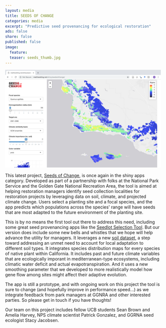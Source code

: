 ```yaml
---
layout: media
title: SEEDS OF CHANGE 
categories: media
excerpt: "Predictive seed provenancing for ecological restoration"
ads: false
share: false
published: false
image:
  feature:
  teaser: seeds_thumb.jpg 
---
```


[![SOC](/images/seedsofchange.png)](http://matthewkling.net/shiny/seedsofchange/)

This latest project, [Seeds of Change](http://matthewkling.net/shiny/seedsofchange/), is once again in the shiny apps category. Developed as part of a partnership with folks at the National Park Service and the Golden Gate National Recreation Area, the tool is aimed at helping restoration managers identify seed collection localities for restoration projects by leveraging data on soil, climate, and projected climate change. Users select a planting site and a focal species, and the app predicts which populations across the species' range will have seeds that are most adapted to the future environment of the planting site.

This is by no means the first tool out there to address this need, including some great seed provenancing apps like the [Seedlot Selection Tool](https://seedlotselectiontool.org/sst/). But our version does include some new bells and whistles that we hope will help advance the utility for managers. It leverages a new [soil dataset](https://soilgrids.org/), a step toward addressing an unmet need to account for local adaptation to different soil types. It integrates species distribution maps for every species of native plant within California. It includes past and future climate variables that are ecologically imporant in mediterranean-type ecosystems, including climatic water deficit and actual evapotranspiration. And it uses a new smoothing parameter that we developed to more realistically model how gene flow among sites might affect their adaptive evolution. 

The app is still a prototype, and with ongoing work on this project the tool is sure to change (and hopefully improve in performance speed...) as we integrate feedback from park managers at GGNRA and other interested parties. So please get in touch if you have thoughts!

Our team on this project includes fellow UCB students Sean Brown and Amelia Harvey, NPS climate scientist Patrick Gonzalez, and GGRNA seed ecologist Stacy Jacobsen. 